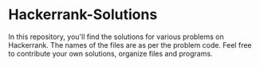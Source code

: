 # Hackerrank-Solutions
In this repository, you'll find the solutions for various problems on Hackerrank. The names of the files are as per the problem code.
Feel free to contribute your own solutions, organize files and programs.

